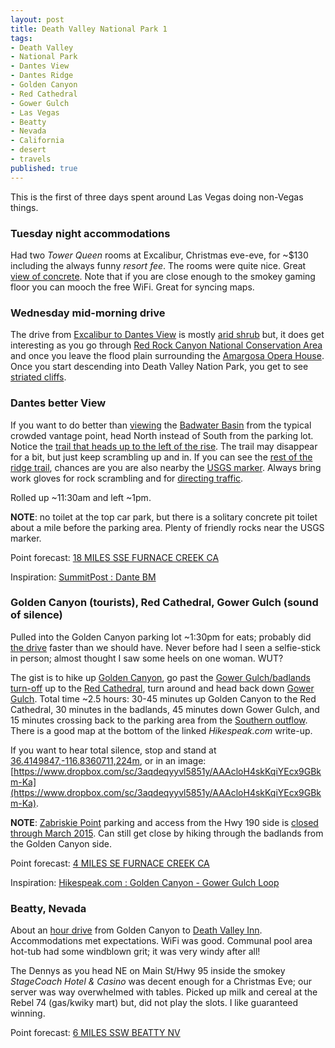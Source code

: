 ```yaml
---
layout: post
title: Death Valley National Park 1
tags:
- Death Valley
- National Park
- Dantes View
- Dantes Ridge
- Golden Canyon
- Red Cathedral
- Gower Gulch
- Las Vegas
- Beatty
- Nevada
- California
- desert
- travels
published: true
---
```

This is the first of three days spent around Las Vegas doing non-Vegas things.

### Tuesday night accommodations
Had two _Tower Queen_ rooms at Excalibur, Christmas eve-eve, for
~$130 including the always funny _resort fee_. The rooms were quite nice.
Great [view of concrete](https://drive.google.com/file/d/0B611viYGQAn5NjU2NlFobUFzZTQ/view?usp=sharing).
Note that if you are close enough to the smokey gaming floor you can mooch the
free WiFi. Great for syncing maps.

### Wednesday mid-morning drive
The drive from [Excalibur to Dantes View](https://goo.gl/maps/4S4AN) is
mostly [arid shrub](https://drive.google.com/open?id=0B611viYGQAn5bGZOTjhqaDBHMFk)
but, it does get interesting as you go through
[Red Rock Canyon National Conservation Area](http://www.blm.gov/nv/st/en/fo/lvfo/blm_programs/blm_special_areas/red_rock_nca.html)
and once you leave the flood plain surrounding the
[Amargosa Opera House](https://drive.google.com/open?id=0B611viYGQAn5Ym4wcVNlczhVMlU).
Once you start descending into Death Valley Nation Park, you get to see
[striated cliffs](https://drive.google.com/open?id=0B611viYGQAn5QV9WT0tsblJxT28).

### Dantes better View
If you want to do better than [viewing](http://www.nps.gov/media/photo/gallery.htm?id=F3BD499E-155D-4519-3E9E9CB9799EA446)
the
[Badwater Basin](http://www.nps.gov/photosmultimedia/photogallery.htm?id=F3AECF9F-155D-4519-3EAABFC85829E3CB)
from the typical crowded vantage point, head North instead of South from the parking
lot. Notice the
[trail that heads up to the left of the rise](https://drive.google.com/open?id=0B611viYGQAn5UlZzUDEtTm96c1U).
The trail may disappear for a bit, but just keep scrambling up and in.
If you can see the [rest of the ridge trail](https://drive.google.com/open?id=0B611viYGQAn5TEdVY2l4OFhXdmc),
chances are you are also nearby the [USGS marker](https://drive.google.com/open?id=0B611viYGQAn5ejRmM2xoampxeFU).
Always bring work gloves for rock scrambling and for
[directing traffic](https://drive.google.com/open?id=0B611viYGQAn5LWJ0MTRHS3g3TWc).

Rolled up ~11:30am and left ~1pm.

__NOTE__: no toilet at the top car park, but there is a solitary concrete pit
toilet about a mile before the parking area. Plenty of friendly rocks near the
USGS marker.

Point forecast: [18 MILES SSE FURNACE CREEK CA](http://forecast.weather.gov/MapClick.php?lat=36.2226749&lon=-116.7257793)

Inspiration: [SummitPost : Dante BM](http://www.summitpost.org/dante-bm/391640)

### Golden Canyon (tourists), Red Cathedral, Gower Gulch (sound of silence)
Pulled into the Golden Canyon parking lot ~1:30pm for eats; probably did
[the drive](https://goo.gl/maps/4ogDW) faster than we should have. Never before
had I seen a selfie-stick in person; almost thought I saw some heels on one woman. WUT?

The gist is to hike up
[Golden Canyon](https://www.dropbox.com/sc/56kf88b6h7c0or0/AAAoKxXDeih6hfUKKfvbKAr7a),
go past the [Gower Gulch/badlands turn-off](https://drive.google.com/open?id=0B611viYGQAn5MHhNb3pneElfMWs)
up to the [Red Cathedral](https://www.dropbox.com/sc/pvyvf5kxf4zxcn3/AAAlPI2DIzabVr28Lvtcdc0pa),
turn around and head back down
[Gower Gulch](https://www.dropbox.com/sc/yvk0ztvaxbs3pe2/AADc6mb7VgkBKjUFOjq-6Wvja).
Total time ~2.5 hours: 30-45 minutes up Golden Canyon to the Red Cathedral, 30 minutes
in the badlands, 45 minutes down Gower Gulch, and 15 minutes crossing back to the parking
area from the [Southern outflow](https://drive.google.com/open?id=0B611viYGQAn5OWtXeVZOMk03RE0).
There is a good map
at the bottom of the linked _Hikespeak.com_ write-up.

If you want to hear total silence, stop and stand at
[36.4149847,-116.8360711,224m](https://www.google.com/maps/@36.4149847,-116.8360711,224m/data=!3m1!1e3),
or in an image:
[https://www.dropbox.com/sc/3aqdeqyyvl5851y/AAAcloH4skKqiYEcx9GBkm-Ka](https://www.dropbox.com/sc/3aqdeqyyvl5851y/AAAcloH4skKqiYEcx9GBkm-Ka).

__NOTE__: [Zabriskie Point](http://www.hikespeak.com/attractions/zabriskie-point-in-death-valley/)
parking and access from the Hwy 190 side is
[closed through March 2015](http://www.nps.gov/deva/learn/news/zabriskie-point.htm).
Can still get close by hiking through the badlands from the Golden Canyon side.

Point forecast: [4 MILES SE FURNACE CREEK CA](http://forecast.weather.gov/MapClick.php?lat=36.4169778&lon=-116.8208077)

Inspiration:
[Hikespeak.com : Golden Canyon - Gower Gulch Loop](http://www.hikespeak.com/trails/golden-canyon-gower-gulch-loop-in-death-valley/)

### Beatty, Nevada
About an [hour drive](https://goo.gl/maps/0ShSp) from Golden Canyon to
[Death Valley Inn](http://www.tripadvisor.com/Hotel_Review-g45919-d1232760-Reviews-Death_Valley_Inn-Beatty_Nevada.html).
Accommodations met expectations. WiFi was good. Communal pool area hot-tub had some windblown
grit; it was very windy after all!

The Dennys as you head NE on Main St/Hwy 95 inside the smokey _StageCoach Hotel & Casino_ was
decent enough for a Christmas Eve; our server was way overwhelmed with tables.
Picked up milk and cereal at the Rebel 74 (gas/kwiky mart) but, did not play the slots.
I like guaranteed winning.

Point forecast: [6 MILES SSW BEATTY NV](http://forecast.weather.gov/MapClick.php?lat=36.9085558&lon=-116.7592299)
